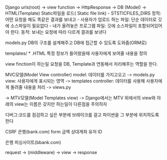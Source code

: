 Django
urls(root) -> view function -> HttpResponse
           -> DB (Model)
           -> HTML(Template)
            Static파일을 로드( Static file link) - STSTICFILES_DIRS
             정적: 어떤 요청을 해도 똑같은 결과를 보내고
             - 사용자가 업로드 하는 파일: 단순 데이터로 깃에 소스파일이 필요없다
             - 내가 올려놓은 프로그램 파일: 깃에 소스파일이 포함되어있어야 한다.
             동적: 보내는 요청에 따라 다르게 결과를 보낸다


models.py
DB의 구조를 설계해주고 DB에 접근할 수 있도록 도와줌(ORM로)

templates/ * .HTML
특정 정보가 들어왔을때 사용자에게 보여줄 내용을 정의

view finction이 하는일
요청을 DB, Template과 연동해서 처리해주는 역할을 한다.

MVC모델(Model View controller)
model: 데이터를 가지고오고 -> models.py
view: 사용자에게 표시되는 영역 -> templates
controller: 데이터를 사용해 사용자에게 돌려줄 내용을 처리 -> views.py

-> MTV모델(Model Templates view) -> Django에서는 MTV
위에서의 view와 아래의 view는 이름은 갖지만 하는일이 다른점을 주의하자

디버그:코드를 점검하고 싶은 부분에 브레이크를 걸고 파이썬을 그 부분에 위치하도록 한다

CSRF
은행(bank.com)
form
  금액
  상대계좌
  유저 ID

은행 피싱사이트(bbank.com)

request -> (middleware) -> view -> response
